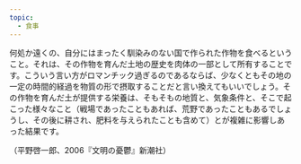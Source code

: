 ```yaml
---
topic:
  - 食事
---
```

何処か遠くの、自分にはまったく馴染みのない国で作られた作物を食べるということ。それは、その作物を育んだ土地の歴史を肉体の一部として所有することです。こういう言い方がロマンチック過ぎるのであるならば、少なくともその地の一定の時間的経過を物質の形で摂取することだと言い換えてもいいでしょう。その作物を育んだ土が提供する栄養は、そもそもの地質と、気象条件と、そこで起こった様々なこと（戦場であったこともあれば、荒野であったこともあるでしょうし、その後に耕され、肥料を与えられたことも含めて）とが複雑に影響しあった結果です。

（平野啓一郎、2006『文明の憂鬱』新潮社）